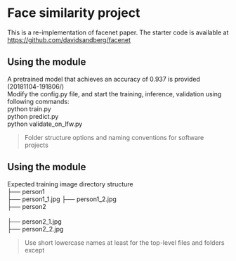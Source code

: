 # Face similarity project

This is a re-implementation of facenet paper. The starter code is available at https://github.com/davidsandberg/facenet

## Using the module
A pretrained model that achieves an accuracy of 0.937 is provided (20181104-191806/)<br />
Modify the config.py file, and start the training, inference, validation using following commands:<br />
python train.py<br />
python predict.py<br />
python validate_on_lfw.py<br />

> Folder structure options and naming conventions for software projects
## Using the module
Expected training image directory structure<br />
├── person1                          
    ├── person1_1.jpg 
    ├── person1_2.jpg                   
├── person2 <br />               
  ├── person2_1.jpg <br />
  ├── person2_2.jpg <br />
> Use short lowercase names at least for the top-level files and folders except <br />
